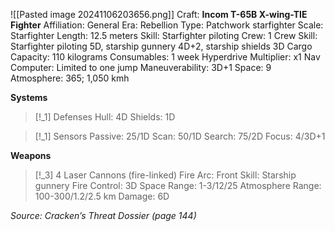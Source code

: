 ![[Pasted image 20241106203656.png]]
Craft: **Incom T-65B X-wing-TIE Fighter**
Affiliation: General
Era: Rebellion
Type: Patchwork starfighter
Scale: Starfighter
Length: 12.5 meters
Skill: Starfighter piloting
Crew: 1
Crew Skill: Starfighter piloting 5D, starship gunnery 4D+2, starship shields 3D
Cargo Capacity: 110 kilograms
Consumables: 1 week
Hyperdrive Multiplier: x1
Nav Computer: Limited to one jump
Maneuverability: 3D+1
Space: 9
Atmosphere: 365; 1,050 kmh

**Systems**
> [!_1] Defenses
> Hull: 4D
> Shields: 1D

> [!_1] Sensors
> Passive: 25/1D
> Scan: 50/1D
> Search: 75/2D
> Focus: 4/3D+1

**Weapons**
> [!_3] 4 Laser Cannons (fire-linked)
> Fire Arc: Front
> Skill: Starship gunnery
> Fire Control: 3D
> Space Range: 1-3/12/25
> Atmosphere Range: 100-300/1.2/2.5 km
> Damage: 6D


*Source: Cracken’s Threat Dossier (page 144)*
